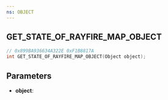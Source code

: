 ```yaml
---
ns: OBJECT
---
```

## GET_STATE_OF_RAYFIRE_MAP_OBJECT

```c
// 0x899BA936634A322E 0xF1B8817A
int GET_STATE_OF_RAYFIRE_MAP_OBJECT(Object object);
```

## Parameters
* **object**:
